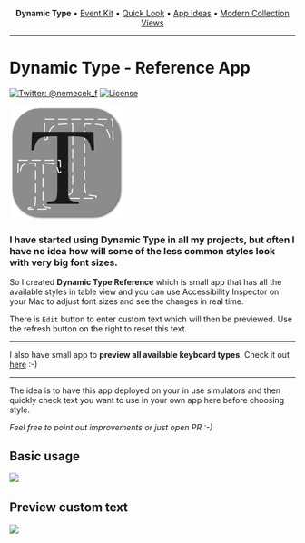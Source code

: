 <p align="center">
  <b>Dynamic Type</b> &bull;
  <a href="https://github.com/nemecek-filip/EKEventKit.Example">Event Kit</a> &bull;
  <a href="https://github.com/nemecek-filip/QLPreviewController.Example">Quick Look</a>  	&bull;
  <a href="https://github.com/nemecek-filip/App-ideas">App Ideas</a> &bull;
  <a href="https://github.com/nemecek-filip/CompositionalDiffablePlayground.ios">Modern Collection Views</a>
</p>

----
# Dynamic Type - Reference App

[![Twitter: @nemecek_f](https://img.shields.io/badge/contact-@nemecek_f-blue.svg?style=flat)](https://twitter.com/nemecek_f)
[![License](https://img.shields.io/badge/license-MIT-green.svg?style=flat)](https://github.com/nemecek-filip/DynamicType-ReferenceApp/blob/master/LICENSE)

![](Images/mini_logo.png)

### I have started using Dynamic Type in all my projects, but often I have no idea how will some of the less common styles look with very big font sizes.

So I created **Dynamic Type Reference** which is small app that has all the available styles in table view and you can use Accessibility Inspector on your Mac to adjust font sizes and see the changes in real time.

There is `Edit` button to enter custom text which will then be previewed. Use the refresh button on the right to reset this text.

------

I also have small app to **preview all available keyboard types**. Check it out [here](https://github.com/nemecek-filip/KeyboardPreview.iOS) :-)

-----

The idea is to have this app deployed on your in use simulators and then quickly check text you want to use in your own app here before choosing style. 

*Feel free to point out improvements or just open PR :-)*

## Basic usage

![](GIFs/first-demo.gif)

## Preview custom text

![](GIFs/second-demo.gif)
